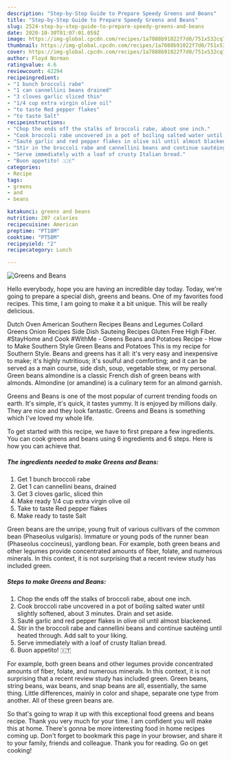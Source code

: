 ```yaml
---
description: "Step-by-Step Guide to Prepare Speedy Greens and Beans"
title: "Step-by-Step Guide to Prepare Speedy Greens and Beans"
slug: 2524-step-by-step-guide-to-prepare-speedy-greens-and-beans
date: 2020-10-30T01:07:01.059Z
image: https://img-global.cpcdn.com/recipes/1a7088b91022f7d0/751x532cq70/greens-and-beans-recipe-main-photo.jpg
thumbnail: https://img-global.cpcdn.com/recipes/1a7088b91022f7d0/751x532cq70/greens-and-beans-recipe-main-photo.jpg
cover: https://img-global.cpcdn.com/recipes/1a7088b91022f7d0/751x532cq70/greens-and-beans-recipe-main-photo.jpg
author: Floyd Norman
ratingvalue: 4.6
reviewcount: 42294
recipeingredient:
- "1 bunch broccoli rabe"
- "1 can cannellini beans drained"
- "3 cloves garlic sliced thin"
- "1/4 cup extra virgin olive oil"
- "to taste Red pepper flakes"
- "to taste Salt"
recipeinstructions:
- "Chop the ends off the stalks of broccoli rabe, about one inch."
- "Cook broccoli rabe uncovered in a pot of boiling salted water until slightly softened, about 3 minutes. Drain and set aside."
- "Sauté garlic and red pepper flakes in olive oil until almost blackened."
- "Stir in the broccoli rabe and cannellini beans and continue sautéing until heated through. Add salt to your liking."
- "Serve immediately with a loaf of crusty Italian bread."
- "Buon appetito! 🇮🇹"
categories:
- Recipe
tags:
- greens
- and
- beans

katakunci: greens and beans 
nutrition: 207 calories
recipecuisine: American
preptime: "PT18M"
cooktime: "PT58M"
recipeyield: "2"
recipecategory: Lunch

---
```



![Greens and Beans](https://img-global.cpcdn.com/recipes/1a7088b91022f7d0/751x532cq70/greens-and-beans-recipe-main-photo.jpg)

Hello everybody, hope you are having an incredible day today. Today, we're going to prepare a special dish, greens and beans. One of my favorites food recipes. This time, I am going to make it a bit unique. This will be really delicious.

Dutch Oven American Southern Recipes Beans and Legumes Collard Greens Onion Recipes Side Dish Sauteing Recipes Gluten Free High Fiber. #StayHome and Cook #WithMe - Greens Beans and Potatoes Recipe - How to Make Southern Style Green Beans and Potatoes This is my recipe for Southern Style. Beans and greens has it all: it&#39;s very easy and inexpensive to make; it&#39;s highly nutritious; it&#39;s soulful and comforting; and it can be served as a main course, side dish, soup, vegetable stew, or my personal. Green beans almondine is a classic French dish of green beans with almonds. Almondine (or amandine) is a culinary term for an almond garnish.

Greens and Beans is one of the most popular of current trending foods on earth. It's simple, it's quick, it tastes yummy. It is enjoyed by millions daily. They are nice and they look fantastic. Greens and Beans is something which I've loved my whole life.


To get started with this recipe, we have to first prepare a few ingredients. You can cook greens and beans using 6 ingredients and 6 steps. Here is how you can achieve that.

<!--inarticleads1-->

##### The ingredients needed to make Greens and Beans:

1. Get 1 bunch broccoli rabe
1. Get 1 can cannellini beans, drained
1. Get 3 cloves garlic, sliced thin
1. Make ready 1/4 cup extra virgin olive oil
1. Take to taste Red pepper flakes
1. Make ready to taste Salt


Green beans are the unripe, young fruit of various cultivars of the common bean (Phaseolus vulgaris). Immature or young pods of the runner bean (Phaseolus coccineus), yardlong bean. For example, both green beans and other legumes provide concentrated amounts of fiber, folate, and numerous minerals. In this context, it is not surprising that a recent review study has included green. 

<!--inarticleads2-->

##### Steps to make Greens and Beans:

1. Chop the ends off the stalks of broccoli rabe, about one inch.
1. Cook broccoli rabe uncovered in a pot of boiling salted water until slightly softened, about 3 minutes. Drain and set aside.
1. Sauté garlic and red pepper flakes in olive oil until almost blackened.
1. Stir in the broccoli rabe and cannellini beans and continue sautéing until heated through. Add salt to your liking.
1. Serve immediately with a loaf of crusty Italian bread.
1. Buon appetito! 🇮🇹


For example, both green beans and other legumes provide concentrated amounts of fiber, folate, and numerous minerals. In this context, it is not surprising that a recent review study has included green. Green beans, string beans, wax beans, and snap beans are all, essentially, the same thing. Little differences, mainly in color and shape, separate one type from another. All of these green beans are. 

So that's going to wrap it up with this exceptional food greens and beans recipe. Thank you very much for your time. I am confident you will make this at home. There's gonna be more interesting food in home recipes coming up. Don't forget to bookmark this page in your browser, and share it to your family, friends and colleague. Thank you for reading. Go on get cooking!
